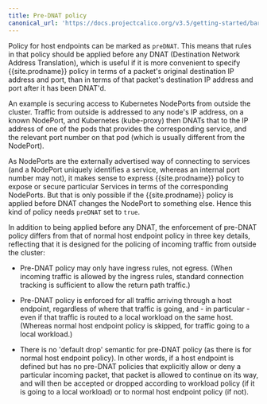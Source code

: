 ```yaml
---
title: Pre-DNAT policy
canonical_url: 'https://docs.projectcalico.org/v3.5/getting-started/bare-metal/policy/pre-dnat'
---
```



Policy for host endpoints can be marked as `preDNAT`.  This means that rules in
that policy should be applied before any DNAT (Destination Network Address
Translation), which is useful if it is more convenient to specify {{site.prodname}} policy
in terms of a packet's original destination IP address and port, than in terms
of that packet's destination IP address and port after it has been DNAT'd.

An example is securing access to Kubernetes NodePorts from outside the cluster.
Traffic from outside is addressed to any node's IP address, on a known
NodePort, and Kubernetes (kube-proxy) then DNATs that to the IP address of one
of the pods that provides the corresponding service, and the relevant port
number on that pod (which is usually different from the NodePort).

As NodePorts are the externally advertised way of connecting to services (and a
NodePort uniquely identifies a service, whereas an internal port number may
not), it makes sense to express {{site.prodname}} policy to expose or secure particular
Services in terms of the corresponding NodePorts.  But that is only possible if
the {{site.prodname}} policy is applied before DNAT changes the NodePort to something
else. Hence this kind of policy needs `preDNAT` set to `true`.

In addition to being applied before any DNAT, the enforcement of pre-DNAT
policy differs from that of normal host endpoint policy in three key details,
reflecting that it is designed for the policing of incoming traffic from
outside the cluster:

-  Pre-DNAT policy may only have ingress rules, not egress.  (When incoming
   traffic is allowed by the ingress rules, standard connection tracking is
   sufficient to allow the return path traffic.)

-  Pre-DNAT policy is enforced for all traffic arriving through a host
   endpoint, regardless of where that traffic is going, and - in particular -
   even if that traffic is routed to a local workload on the same host.
   (Whereas normal host endpoint policy is skipped, for traffic going to a
   local workload.)

-  There is no 'default drop' semantic for pre-DNAT policy (as there is for
   normal host endpoint policy).  In other words, if a host endpoint is defined
   but has no pre-DNAT policies that explicitly allow or deny a particular
   incoming packet, that packet is allowed to continue on its way, and will
   then be accepted or dropped according to workload policy (if it is going to
   a local workload) or to normal host endpoint policy (if not).

